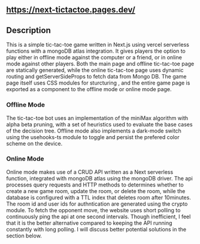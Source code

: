 ## https://next-tictactoe.pages.dev/

## Description

This is a simple tic-tac-toe game written in Next.js using vercel serverless functions with a mongoDB atlas integration. It gives players the option to play either in offline mode against the computer or a friend, or in online mode against other players. Both the main page and offline tic-tac-toe page are statically generated, while the online tic-tac-toe page uses dynamic routing and getServerSideProps to fetch data from Mongo DB. The game page itself uses CSS modules for sturcturing , and the entire game page is exported as a component to the offline mode or online mode page.

### Offline Mode

The tic-tac-toe bot uses an implementation of the miniMax algorithm with alpha beta pruning, with a set of heuristics used to evaluate the base cases of the decision tree. Offline mode also implements a dark-mode switch using the usehooks-ts module to toggle and persist the prefered color scheme on the device.

### Online Mode

Online mode makes use of a CRUD API written as a Next serverless function, integrated with mongoDB atlas using the mongoDB driver. The api processes query requests and HTTP methods to determines whether to create a new game room, update the room, or delete the room, while the database is configured with a TTL index that deletes room after 10minutes. The room id and user ids for authntication are generated using the crypto module. To fetch the opponent move, the website uses short polling to continuously ping the api at one second intervals. Though inefficient, I feel that it is the better alternative compared to keeping the API running constantly with long polling. I will discuss better potential solutions in the section below.
